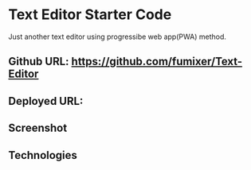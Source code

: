 # Text Editor Starter Code

Just another text editor using progressibe web app(PWA) method.

## Github URL: https://github.com/fumixer/Text-Editor

## Deployed URL: 

## Screenshot

## Technologies

